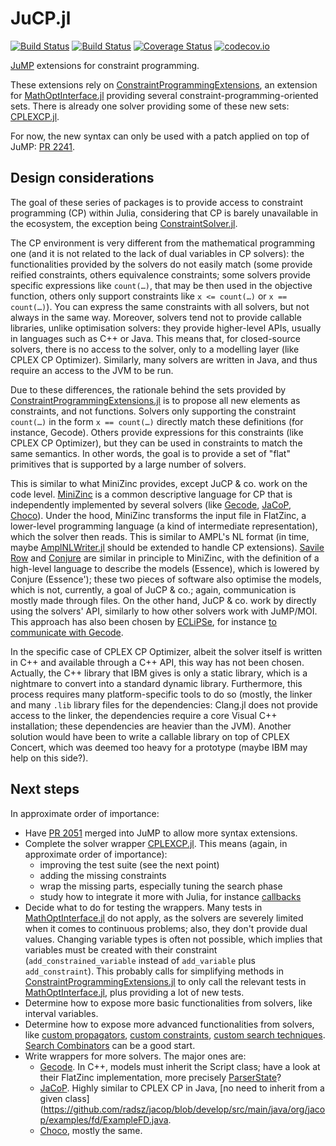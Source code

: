 # JuCP.jl

[![Build Status](https://travis-ci.org/dourouc05/JuCP.jl.svg?branch=master)](https://travis-ci.org/dourouc05/JuCP.jl)
[![Build Status](https://ci.appveyor.com/api/projects/status/github/dourouc05/JuCP.jl?branch=master&svg=true)](https://ci.appveyor.com/project/dourouc05/JuCP-jl/branch/master)
[![Coverage Status](https://coveralls.io/repos/dourouc05/JuCP.jl/badge.svg?branch=master)](https://coveralls.io/r/dourouc05/JuCP.jl?branch=master)
[![codecov.io](http://codecov.io/github/dourouc05/JuCP.jl/coverage.svg?branch=master)](http://codecov.io/github/dourouc05/JuCP.jl?branch=master)

[JuMP](https://github.com/JuliaOpt/JuMP.jl) extensions for constraint programming.

These extensions rely on [ConstraintProgrammingExtensions](https://github.com/dourouc05/ConstraintProgrammingExtensions.jl), an extension for [MathOptInterface.jl](https://github.com/JuliaOpt/MathOptInterface.jl) providing several constraint-programming-oriented sets. There is already one solver providing some of these new sets: [CPLEXCP.jl](https://github.com/dourouc05/CPLEXCP.jl).

For now, the new syntax can only be used with a patch applied on top of JuMP: [PR 2241](https://github.com/JuliaOpt/JuMP.jl/pull/2241).

## Design considerations

The goal of these series of packages is to provide access to constraint programming (CP) within Julia, considering that CP is barely unavailable in the ecosystem, the exception being [ConstraintSolver.jl](https://github.com/Wikunia/ConstraintSolver.jl).

The CP environment is very different from the mathematical programming one (and it is not related to the lack of dual variables in CP solvers): the functionalities provided by the solvers do not easily match (some provide reified constraints, others equivalence constraints; some solvers provide specific expressions like `count(…)`, that may be then used in the objective function, others only support constraints like `x <= count(…)` or `x == count(…)`). You can express the same constraints with all solvers, but not always in the same way. Moreover, solvers tend not to provide callable libraries, unlike optimisation solvers: they provide higher-level APIs, usually in languages such as C++ or Java. This means that, for closed-source solvers, there is no access to the solver, only to a modelling layer (like CPLEX CP Optimizer). Similarly, many solvers are written in Java, and thus require an access to the JVM to be run.

Due to these differences, the rationale behind the sets provided by [ConstraintProgrammingExtensions.jl](https://github.com/dourouc05/ConstraintProgrammingExtensions.jl) is to propose all new elements as constraints, and not functions. Solvers only supporting the constraint `count(…)` in the form `x == count(…)` directly match these definitions (for instance, Gecode). Others provide expressions for this constraints (like CPLEX CP Optimizer), but they can be used in constraints to match the same semantics. In other words, the goal is to provide a set of "flat" primitives that is supported by a large number of solvers.

This is similar to what MiniZinc provides, except JuCP & co. work on the code level. [MiniZinc](https://www.minizinc.org/) is a common descriptive language for CP that is independently implemented by several solvers (like [Gecode](https://www.gecode.org/flatzinc.html), [JaCoP](https://github.com/radsz/jacop), [Choco](https://github.com/chocoteam/choco-solver)). Under the hood, MiniZinc transforms the input file in FlatZinc, a lower-level programming language (a kind of intermediate representation), which the solver then reads. This is similar to AMPL's NL format (in time, maybe [AmplNLWriter.jl](https://github.com/JuliaOpt/AmplNLWriter.jl) should be extended to handle CP extensions). [Savile Row](https://savilerow.cs.st-andrews.ac.uk/index.html) and [Conjure](https://github.com/conjure-cp/conjure) are similar in principle to MiniZinc, with the definition of a high-level language to describe the models (Essence), which is lowered by Conjure (Essence'); these two pieces of software also optimise the models, which is not, currently, a goal of JuCP & co.; again, communication is mostly made through files. On the other hand, JuCP & co. work by directly using the solvers' API, similarly to how other solvers work with JuMP/MOI. This approach has also been chosen by [ECLiPSe](http://eclipseclp.org/), for instance [to communicate with Gecode](https://github.com/antiguru/eclipse-clp/blob/af37a9ef7506f0eb05c4dba3b862241d1f5903e3/GecodeInterface/gfd.cpp).

In the specific case of CPLEX CP Optimizer, albeit the solver itself is written in C++ and available through a C++ API, this way has not been chosen. Actually, the C++ library that IBM gives is only a static library, which is a nightmare to convert into a standard dynamic library. Furthermore, this process requires many platform-specific tools to do so (mostly, the linker and many `.lib` library files for the dependencies: Clang.jl does not provide access to the linker, the dependencies require a core Visual C++ installation; these dependencies are heavier than the JVM). Another solution would have been to write a callable library on top of CPLEX Concert, which was deemed too heavy for a prototype (maybe IBM may help on this side?).

## Next steps

In approximate order of importance:

- Have [PR 2051](https://github.com/JuliaOpt/JuMP.jl/pull/2051) merged into JuMP to allow more syntax extensions.
- Complete the solver wrapper [CPLEXCP.jl](https://github.com/dourouc05/CPLEXCP.jl). This means (again, in approximate order of importance):
  - improving the test suite (see the next point)
  - adding the missing constraints
  - wrap the missing parts, especially tuning the search phase
  - study how to integrate it more with Julia, for instance [callbacks](https://developer.ibm.com/docloud/blog/2019/12/17/new-callback-functionality-in-cp-optimizer/)
- Decide what to do for testing the wrappers. Many tests in [MathOptInterface.jl](https://github.com/JuliaOpt/MathOptInterface.jl) do not apply, as the solvers are severely limited when it comes to continuous problems; also, they don't provide dual values. Changing variable types is often not possible, which implies that variables must be created with their constraint (`add_constrained_variable` instead of `add_variable` plus `add_constraint`). This probably calls for simplifying methods in [ConstraintProgrammingExtensions.jl](https://github.com/dourouc05/ConstraintProgrammingExtensions.jl) to only call the relevant tests in [MathOptInterface.jl](https://github.com/JuliaOpt/MathOptInterface.jl), plus providing a lot of new tests.
- Determine how to expose more basic functionalities from solvers, like interval variables.
- Determine how to expose more advanced functionalities from solvers, like [custom propagators](https://www.ibm.com/support/knowledgecenter/SSSA5P_12.10.0/ilog.odms.cpo.help/CP_Optimizer/Advanced_user_manual/topics/propagator_example.html), [custom constraints](https://www.ibm.com/support/knowledgecenter/SSSA5P_12.10.0/ilog.odms.cpo.help/CP_Optimizer/Advanced_user_manual/topics/csts.html), [custom search techniques](https://www.ibm.com/support/knowledgecenter/SSSA5P_12.10.0/ilog.odms.cpo.help/CP_Optimizer/Advanced_user_manual/topics/goals_overview.html). [Search Combinators](https://arxiv.org/abs/1203.1095) can be a good start.
- Write wrappers for more solvers. The major ones are:
  - [Gecode](https://www.gecode.org/). In C++, models must inherit the Script class; have a look at their FlatZinc implementation, more precisely [ParserState](https://github.com/Gecode/gecode/blob/master/gecode/flatzinc/parser.hh#L184)?
  - [JaCoP](https://github.com/radsz/jacop). Highly similar to CPLEX CP in Java, [no need to inherit from a given class](https://github.com/radsz/jacop/blob/develop/src/main/java/org/jacop/examples/fd/ExampleFD.java.
  - [Choco](https://github.com/chocoteam/choco-solver), mostly the same.
